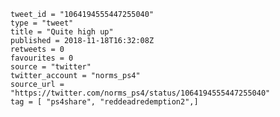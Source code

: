 ```
tweet_id = "1064194555447255040"
type = "tweet"
title = "Quite high up"
published = 2018-11-18T16:32:08Z
retweets = 0
favourites = 0
source = "twitter"
twitter_account = "norms_ps4"
source_url = "https://twitter.com/norms_ps4/status/1064194555447255040"
tag = [ "ps4share", "reddeadredemption2",]
```

<p class='image'><img src='http://mnf.m17s.net/2018/11/18/DsTHTllWwAM-uMw.jpg' alt=''></p>

